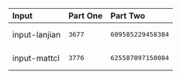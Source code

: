 | Input | Part One | Part Two |
|:---|:---|:---|
|input-lanjian|<pre>3677</pre>|<pre>609585229458384</pre>|
|input-mattcl|<pre>3776</pre>|<pre>625587097150084</pre>|